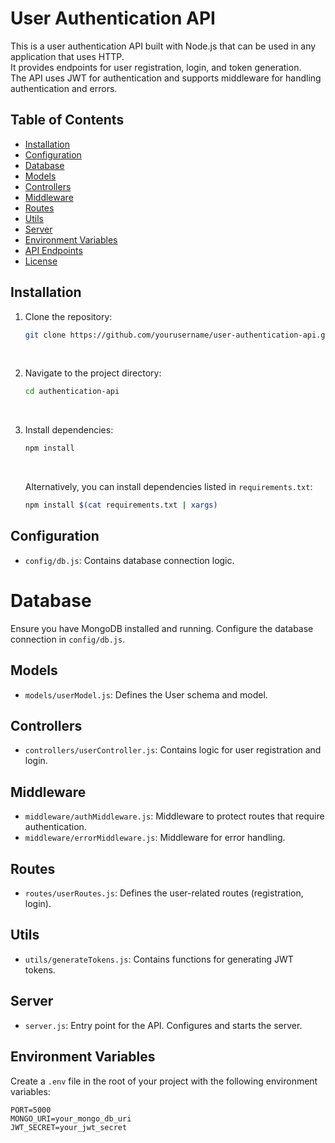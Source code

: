 # User Authentication API

This is a user authentication API built with Node.js that can be used in any application that uses HTTP. <br> It provides endpoints for user registration, login, and token generation. <br> The API uses JWT for authentication and supports middleware for handling authentication and errors.

## Table of Contents

- [Installation](#installation)
- [Configuration](#configuration)
- [Database](#database)
- [Models](#models)
- [Controllers](#controllers)
- [Middleware](#middleware)
- [Routes](#routes)
- [Utils](#utils)
- [Server](#server)
- [Environment Variables](#environment-variables)
- [API Endpoints](#api-endpoints)
- [License](#license)

## Installation

1. Clone the repository:
    ```sh
    git clone https://github.com/yourusername/user-authentication-api.git
    ```
    <br>

2. Navigate to the project directory:
    ```sh
    cd authentication-api
    ```
    <br>

3. Install dependencies:
    ```sh
    npm install
    ```
    <br>

   Alternatively, you can install dependencies listed in `requirements.txt`:
    ```sh
    npm install $(cat requirements.txt | xargs)
    ```

## Configuration

- `config/db.js`: Contains database connection logic.

# Database

Ensure you have MongoDB installed and running. Configure the database connection in `config/db.js`.

## Models

- `models/userModel.js`: Defines the User schema and model.

## Controllers

- `controllers/userController.js`: Contains logic for user registration and login.

## Middleware

- `middleware/authMiddleware.js`: Middleware to protect routes that require authentication.
- `middleware/errorMiddleware.js`: Middleware for error handling.

## Routes

- `routes/userRoutes.js`: Defines the user-related routes (registration, login).

## Utils

- `utils/generateTokens.js`: Contains functions for generating JWT tokens.

## Server

- `server.js`: Entry point for the API. Configures and starts the server.

## Environment Variables

Create a `.env` file in the root of your project with the following environment variables:

```env
PORT=5000
MONGO_URI=your_mongo_db_uri
JWT_SECRET=your_jwt_secret
